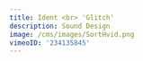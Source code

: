 ```yaml
---
title: Ident <br> 'Glitch'
description: Sound Design
image: /cms/images/SortHvid.png
vimeoID: '234135845'
---
```





